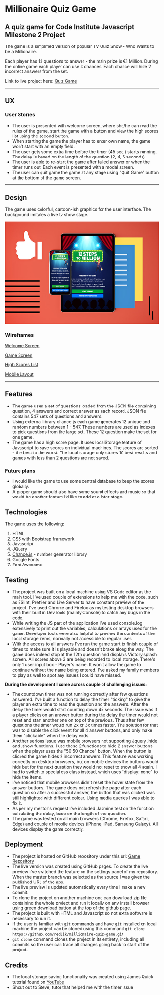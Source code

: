 # Millionaire Quiz Game

## A quiz game for Code Institute Javascript Milestone 2 Project

The game is a simplified version of popular TV Quiz Show - Who Wants to be a Millionaire.

Each player has 12 questions to answer - the main prize is €1 Million.
During the online game each player can use 3 chances. Each chance will hide 2 incorrect answers from the set.

Link to live project here: [Quiz Game][1]

---

## UX

### User Stories

- The user is presented with welcome screen, where she/he can read the rules of the game, start the game with a button and view the high scores list using the second button.
- When starting the game the player has to enter own name, the game won’t start with an empty field.
- The user gets some extra time before the timer (45 sec.) starts running. The delay is based on the length of the question (2, 4, 6 seconds).
- The user is able to re-start the game after failed answer or when the timer runs out. Each event is presented with a modal screen.
- The user can quit game the game at any stage using "Quit Game" button at the bottom of the game screen.

---

## Design

The game uses colorful, cartoon-ish graphics for the user interface. The background imitates a live tv show stage.

![Game preview][image-1]

### Wireframes
[Welcome Screen](wireframes/welcome-screen.png)

[Game Screen](wireframes/game-screen.png)

[High Scores List](wireframes/high-scores-screen.png)

[Mobile Layout](wireframes/phone-layout.png)

---

## Features

- The game uses a set of questions loaded from the JSON file containing question, 4 answers and correct answer as each record. JSON file contains 547 sets of questions and answers.
- Using external library chance.js each game generates 12 unique and random numbers between 1 - 547. These numbers are used as indexes to pick questions from the large set. These 12 question make the set for one game.
- The game has a high score page. It uses localStorage feature of Javascript to save scores on individual machines. The scores are sorted - the best to the worst. The local storage only stores 10 best results and games with less than 2 questions are not saved.

### Future plans

- I would like the game to use some central database to keep the scores globally.
- A proper game should also have some sound effects and music so that would be another feature I’d like to add at a later stage.

## Technologies

The game uses the following:

1. HTML
2. CSS with Bootstrap framework
3. Javascript
4. JQuery
5. [Chance.js][2] - number generator library
6. Google Fonts
7. Font Awesome

## Testing

- The project was built on a local machine using VS Code editor as the main tool. I've used couple of extensions to help me with the code, such as ESlint, Prettier and Live Server to have constant preview of the project. I've used Chrome and Firefox as my testing desktop browsers with their built in DevTools (mainly Console) to catch any bugs in the code.
- While writing the JS part of the application I've used console.log extensively to print out the variables, calculations or arrays used for the game. Developer tools were also helpful to preview the contents of the local storage items, normally not accessible to regular user.
- With the access to all answers I've run the game start to finish couple of times to make sure it is playable and doesn't brake along the way. The game does indeed stop at the 12th question and displays Victory splash screen. All scores above 3 are being recorded to local storage. There's only 1 user input box - Player's name. It won't allow the game to continue without the name being entered. I've asked my family members to play as well to spot any issues I could have missed.

**During the development I come across couple of challenging issues:**

- The countdown timer was not running correctly after few questions answered. I've built a function to delay the timer "ticking" to give the player an extra time to read the question and the answers. After the delay the timer would start counting down 45 seconds. The issue was if a player clicks on an answer button during the delay the timer would not reset and start another one on top of the previous. Thus after few questions the timer would run 2x or 3x times faster. The solution for that was to disable the click event for all 4 answer buttons, and only make them "clickable" when the delay ends.
- Another serious issue was mobile browsers not supporting Jquery .hide and .show functions. I use these 2 functions to hide 2 answer buttons when the player uses the "50:50 Chance" button. When the button is clicked the game hides 2 incorrect answers. This feature was working correctly on desktop browsers, but on mobile devices the buttons would hide but for the next question they would not reset to show all 4 again. I had to switch to special css class instead, which uses "display: none" to hide the items.
- I've noticed that mobile browsers didn't reset the hover state from the answer buttons. The game does not refresh the page after each question so after a successful answer, the button that was clicked was still highlighted with different colour. Using media queries I was able to fix it.
- As per my mentor's request I've included Jasmine test on the function calculating the delay, base on the length of the question.
- The game was tested on all main browsers (Chrome, Firefox, Safari, Edge) and couple of mobile devices (iPhone, iPad, Samsung Galaxy). All devices display the game correctly.

## Deployment

- The project is hosted on GitHub repository under this url: [Game Repository](https://github.com/redlik/millionaire-quiz-game)
- The live version was created using GitHub pages. To create the live preview I've switched the feature on the settings panel of my repository. When the master branch was selected as the source I was given the published URL of the app.
- The live preview is updated automatically every time I make a new commit.
- To clone the project on another machine one can download zip file containing the whole project and run it locally on any install browser using green download button at the top of the github page.
- The project is built with HTML and Javascript so not extra software is necessary to run it.
- If the user is familiar with `git` commands and have `git` installed on local machine the project can be cloned using this command `git clone https://github.com/redlik/millionaire-quiz-game.git`
- `git clone` command clones the project in its entirety, including all commits so the user can trace all changes going back to start of the project.

## Credits

- The local storage saving functionality was created using James Quick tutorial found on [YouTube][3]
- Shout out to Steve, tutor that helped me with the timer issue

[1]:	https://redlik.github.io/millionaire-quiz-game/index.html "Quiz Game"
[2]:	https://chancejs.com/
[3]:	https://youtu.be/u98ROZjBWy8

[image-1]:	wireframes/mockups.jpg